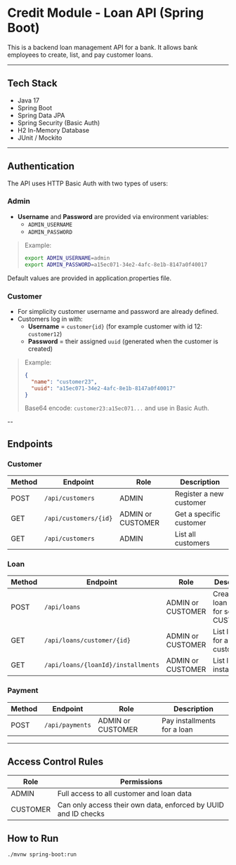 # Credit Module - Loan API (Spring Boot)

This is a backend loan management API for a bank. It allows bank employees to create, list, and pay customer loans.

---

## Tech Stack

- Java 17
- Spring Boot
- Spring Data JPA
- Spring Security (Basic Auth)
- H2 In-Memory Database
- JUnit / Mockito

---

##  Authentication

The API uses HTTP Basic Auth with two types of users:

###  Admin

- **Username** and **Password** are provided via environment variables:
    - `ADMIN_USERNAME`
    - `ADMIN_PASSWORD`

> Example:
> ```bash
> export ADMIN_USERNAME=admin
> export ADMIN_PASSWORD=a15ec071-34e2-4afc-8e1b-8147a0f40017
> ```
Default values are provided in application.properties file.

###  Customer

- For simplicity customer username and password are already defined. 
- Customers log in with:
    - **Username** = `customer{id}` (for example customer with id 12: `customer12`)
    - **Password** = their assigned `uuid` (generated when the customer is created)

> Example:
> ```json
> {
>   "name": "customer23",
>   "uuid": "a15ec071-34e2-4afc-8e1b-8147a0f40017"
> }
> ```
> Base64 encode: `customer23:a15ec071...` and use in Basic Auth.

--

## Endpoints

### Customer

| Method | Endpoint              | Role              | Description             |
| ------ | --------------------- |-------------------| ----------------------- |
| POST   | `/api/customers`      | ADMIN            | Register a new customer |
| GET    | `/api/customers/{id}` | ADMIN or CUSTOMER | Get a specific customer |
| GET    | `/api/customers`      | ADMIN             | List all customers      |


### Loan

| Method | Endpoint                           | Role           | Description                                |
| ------ | ---------------------------------- | -------------- |--------------------------------------------|
| POST   | `/api/loans`                       | ADMIN or CUSTOMER | Create a loan (only for self if CUSTOMER)  |
| GET    | `/api/loans/customer/{id}`         | ADMIN or CUSTOMER | List loans for a customer                  |
| GET    | `/api/loans/{loanId}/installments` | ADMIN or CUSTOMER | List loan installments                     |



### Payment

| Method | Endpoint        | Role           | Description                 |
| ------ | --------------- | -------------- | --------------------------- |
| POST   | `/api/payments` | ADMIN or CUSTOMER | Pay installments for a loan |

---

## Access Control Rules

| Role     | Permissions                                                    |
| -------- | -------------------------------------------------------------- |
| ADMIN    | Full access to all customer and loan data                      |
| CUSTOMER | Can only access their own data, enforced by UUID and ID checks |


## How to Run

```bash
./mvnw spring-boot:run
